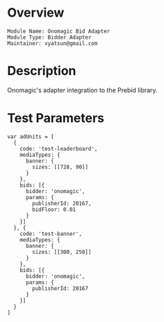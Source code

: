 # Overview

```
Module Name: Onomagic Bid Adapter
Module Type: Bidder Adapter
Maintainer: vyatsun@gmail.com
```

# Description

Onomagic's adapter integration to the Prebid library.

# Test Parameters

```
var adUnits = [
  {
    code: 'test-leaderboard',
    mediaTypes: {
      banner: {
        sizes: [[728, 90]]
      }
    },
    bids: [{
      bidder: 'onomagic',
      params: {
        publisherId: 20167,
        bidFloor: 0.01
      }
    }]
  }, {
    code: 'test-banner',
    mediaTypes: {
      banner: {
        sizes: [[300, 250]]
      }
    },
    bids: [{
      bidder: 'onomagic',
      params: {
        publisherId: 20167
      }
    }]
  }
]
```
